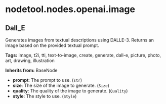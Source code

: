 # nodetool.nodes.openai.image

## Dall_E

Generates images from textual descriptions using DALLE-3.
Returns an image based on the provided textual prompt.

**Tags:** image, t2i, tti, text-to-image, create, generate, dall-e, picture, photo, art, drawing, illustration

**Inherits from:** BaseNode

- **prompt**: The prompt to use. (`str`)
- **size**: The size of the image to generate. (`Size`)
- **quality**: The quality of the image to generate. (`Quality`)
- **style**: The style to use. (`Style`)

